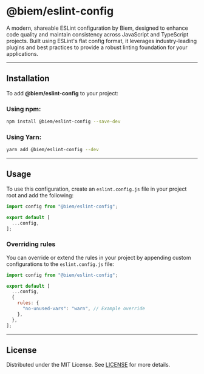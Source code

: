 # @biem/eslint-config

A modern, shareable ESLint configuration by Biem, designed to enhance code quality and maintain consistency across JavaScript and TypeScript projects. Built using ESLint's flat config format, it leverages industry-leading plugins and best practices to provide a robust linting foundation for your applications.

---

## Installation

To add **@biem/eslint-config** to your project:

### Using npm:
```bash
npm install @biem/eslint-config --save-dev
```

### Using Yarn:
```bash
yarn add @biem/eslint-config --dev
```

---

## Usage

To use this configuration, create an `eslint.config.js` file in your project root and add the following:

```javascript
import config from "@biem/eslint-config";

export default [
  ...config,
];
```

### Overriding rules

You can override or extend the rules in your project by appending custom configurations to the `eslint.config.js` file:

```javascript
import config from "@biem/eslint-config";

export default [
  ...config,
  {
    rules: {
      "no-unused-vars": "warn", // Example override
    },
  },
];
```

---

## License

Distributed under the MIT License. See [LICENSE](https://github.com/biemch/biem-eslint-config/blob/master/LICENSE.md) for more details.


